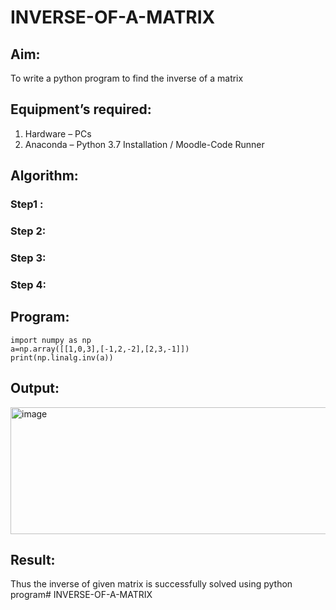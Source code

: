 # INVERSE-OF-A-MATRIX
## Aim:
To write a python program to find the inverse of a matrix
## Equipment’s required:
1. 	Hardware – PCs
2. 	Anaconda – Python 3.7 Installation / Moodle-Code Runner
## Algorithm:
### Step1 : 
### Step 2: 
### Step 3: 
### Step 4: 

## Program:
```
import numpy as np
a=np.array([[1,0,3],[-1,2,-2],[2,3,-1]])
print(np.linalg.inv(a))
```
## Output:
<img width="846" height="203" alt="image" src="https://github.com/user-attachments/assets/130e5ed0-4bd9-4596-967d-40c8ae609aaf" />


## Result:
Thus the inverse of given matrix is successfully solved using python program# INVERSE-OF-A-MATRIX
